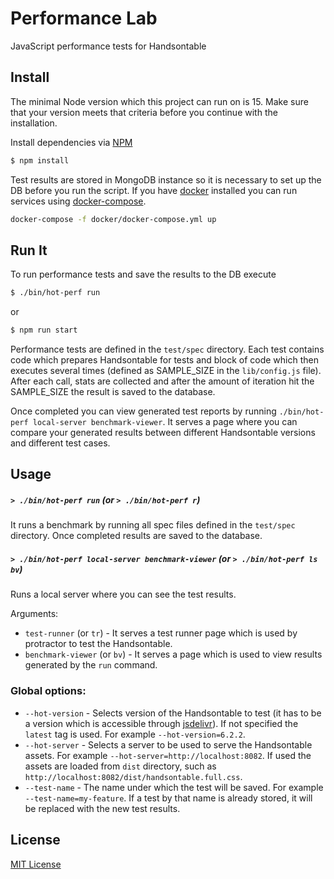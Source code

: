 # Performance Lab

JavaScript performance tests for Handsontable

## Install

The minimal Node version which this project can run on is 15. Make sure that your version meets that criteria before
you continue with the installation.

Install dependencies via [NPM](https://npmjs.com/)

```sh
$ npm install
```

Test results are stored in MongoDB instance so it is necessary to set up the DB before you run the script. If you have
[docker](https://www.docker.com/) installed you can run services using [docker-compose](https://github.com/docker/compose).

```sh
docker-compose -f docker/docker-compose.yml up
```

## Run It

To run performance tests and save the results to the DB execute

```sh
$ ./bin/hot-perf run
```

or

```sh
$ npm run start
```

Performance tests are defined in the `test/spec` directory. Each test contains code which prepares Handsontable for tests
and block of code which then executes several times (defined as SAMPLE_SIZE in the `lib/config.js` file). After each
call, stats are collected and after the amount of iteration hit the SAMPLE_SIZE the result is saved to the database.

Once completed you can view generated test reports by running `./bin/hot-perf local-server benchmark-viewer`.
It serves a page where you can compare your generated results between different Handsontable versions and different test cases.

## Usage

##### ```> ./bin/hot-perf run``` (or ```> ./bin/hot-perf r```)

It runs a benchmark by running all spec files defined in the `test/spec` directory. Once completed results are saved to the database.

##### ```> ./bin/hot-perf local-server benchmark-viewer``` (or ```> ./bin/hot-perf ls bv```)

Runs a local server where you can see the test results.

Arguments:
- ```test-runner``` (or ```tr```) - It serves a test runner page which is used by protractor to test the Handsontable.
- ```benchmark-viewer``` (or ```bv```) - It serves a page which is used to view results generated by the `run` command.

### Global options:
- ```--hot-version``` - Selects version of the Handsontable to test (it has to be a version which is accessible through [jsdelivr](https://www.jsdelivr.com/)). If not specified the `latest` tag is used. For example `--hot-version=6.2.2`.
- ```--hot-server``` - Selects a server to be used to serve the Handsontable assets. For example `--hot-server=http://localhost:8082`. If
used the assets are loaded from `dist` directory, such as `http://localhost:8082/dist/handsontable.full.css`.
- ```--test-name``` - The name under which the test will be saved. For example `--test-name=my-feature`. If a test by that name is already stored, it will be replaced with the new test results.

## License

[MIT License](https://opensource.org/licenses/MIT)
